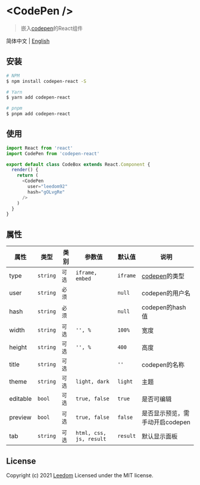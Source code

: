 # &lt;CodePen /&gt;

> 嵌入[codepen](http://codepen.io)的React组件

简体中文 | [English](./README.md)

## 安装

```bash
# NPM
$ npm install codepen-react -S

# Yarn
$ yarn add codepen-react

# pnpm
$ pnpm add codepen-react
```

## 使用

```js
import React from 'react'
import CodePen from 'codepen-react'

export default class CodeBox extends React.Component {
  render() {
    return (
      <CodePen
        user="leedom92"
        hash="gOLvgRe"
      />
    )
  }
}
```

## 属性

属性      |  类型    | 类别    | 参数值                   | 默认值     | 说明
---------|----------|--------|-------------------------|-----------|------------
type     | `string` | `可选` | `iframe, embed`          | `iframe`  | [codepen](http://codepen.io)的类型
user     | `string` | `必须` |                          | `null`    | codepen的用户名
hash     | `string` | `必须` |                          | `null`    | codepen的hash值
width    | `string` | `可选` | `'', %`                  | `100%`    | 宽度
height   | `string` | `可选` | `'', %`                  | `400`     | 高度
title    | `string` | `可选` |                          | `''`      | codepen的名称
theme    | `string` | `可选` | `light, dark`            | `light`   | 主题
editable | `bool`   | `可选` | `true, false`            | `true`    | 是否可编辑
preview  | `bool`   | `可选` | `true, false`            | `false`   | 是否显示预览，需手动开启codepen
tab      | `string` | `可选` | `html, css, js, result`  | `result`  | 默认显示面板

## License
Copyright (c) 2021 [Leedom](https://github.com/leedom92)
Licensed under the MIT license.
